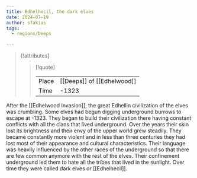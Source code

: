 ```yaml
---
title: Edhelhecil, the dark elves
date: 2024-07-19
author: sfakias
tags:
  - regions/Deeps

---
```

> [!attributes]
> 
> > [!quote]
> >
> > | | |
> > | --- | --- |
> > | Place | [[Deeps]] of [[Edhelwood]] |
> > | Time | -1323 |

After the [[Edhelwood Invasion]], the great Edhellin civilization of the elves was crumbling. Some elves had begun digging underground burrows to escape at -1323. They began to build their civilization there having constant conflicts with all the clans that lived underground. Over the years their skin lost its brightness and their envy of the upper world grew steadily. They became constantly more violent and in less than three centuries they had lost most of their appearance and cultural characteristics. Their language was heavily influenced by the other races of the underground so that there are few common anymore with the rest of the elves. Their confinement underground led them to hate all the tribes that lived in the sunlight. Over time they were called dark elves or [[Edhelhecil]].